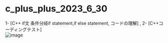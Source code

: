 # c_plus_plus_2023_6_30
1-                        [C++ if文 条件分岐if statement,if else statement, コードの理解] ,                          2-                     [C++コーディングテスト]       
![image](https://github.com/0Neokun0/c_plus_plus_2023_6_30/assets/90218986/380c36db-e301-49a3-a6d0-9246bfc8d595)
